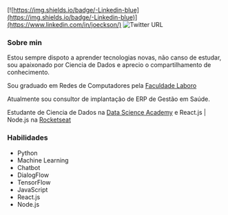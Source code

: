 [![https://img.shields.io/badge/-Linkedin-blue](https://img.shields.io/badge/-Linkedin-blue)](https://www.linkedin.com/in/joeckson/)
 ![Twitter URL](https://img.shields.io/twitter/url?style=social&url=https%3A%2F%2Ftwitter.com%2Fjoeckson)

### Sobre min
Estou sempre dispoto a aprender tecnologias novas, não canso de estudar, sou apaixonado por Ciencia de Dados e aprecio o compartilhamento de conhecimento.

Sou graduado em Redes de Computadores pela [Faculdade Laboro](https://laboro.edu.br/)

Atualmente sou consultor de implantação de ERP de Gestão em Saúde.

Estudante de Ciencia de Dados na [Data Science Academy](https://www.datascienceacademy.com.br/) e React.js | Node.js na [Rocketseat](https://rocketseat.com.br/)



### Habilidades

* Python
* Machine Learning
* Chatbot
* DialogFlow
* TensorFlow
* JavaScript
* React.js
* Node.js

<!--
**josantosc/josantosc** is a ✨ _special_ ✨ repository because its `README.md` (this file) appears on your GitHub profile.

Here are some ideas to get you started:

- 🔭 I’m currently working on ...
- 🌱 I’m currently learning ...
- 👯 I’m looking to collaborate on ...
- 🤔 I’m looking for help with ...
- 💬 Ask me about ...
- 📫 How to reach me: ...
- 😄 Pronouns: ...
- ⚡ Fun fact: ...
-->
